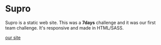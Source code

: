 # Supro

Supro is a static web site. This was a **7days** challenge and it was our first team challenge. It's responsive and made in HTML/SASS.

[our site](https://anonymouse97.github.io/project-supro/)
